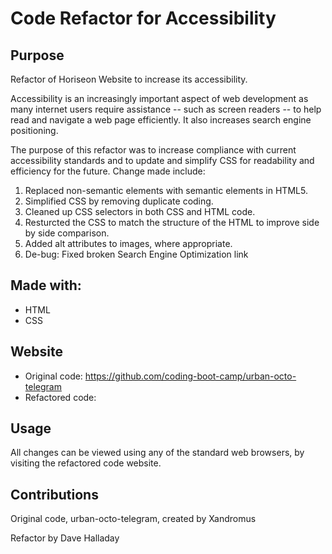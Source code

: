 # Code Refactor for Accessibility

## Purpose

Refactor of Horiseon Website to increase its accessibility.

Accessibility is an increasingly important aspect of web development as many internet users require assistance -- such as screen readers -- to help read and navigate a web page efficiently. It also increases search engine positioning. 

The purpose of this refactor was to increase compliance with current accessibility standards and to update and simplify CSS for readability and efficiency for the future. Change made include:

1. Replaced non-semantic elements with semantic elements in HTML5.
2. Simplified CSS by removing duplicate coding.
3. Cleaned up CSS selectors in both CSS and HTML code.
4. Resturcted the CSS to match the structure of the HTML to improve side by side comparison.
5. Added alt attributes to images, where appropriate.
6. De-bug: Fixed broken Search Engine Optimization link

## Made with:

- HTML
- CSS

## Website

- Original code: https://github.com/coding-boot-camp/urban-octo-telegram
- Refactored code: 

## Usage

All changes can be viewed using any of the standard web browsers, by visiting the refactored code website.

## Contributions

Original code, urban-octo-telegram, created by Xandromus

Refactor by Dave Halladay

